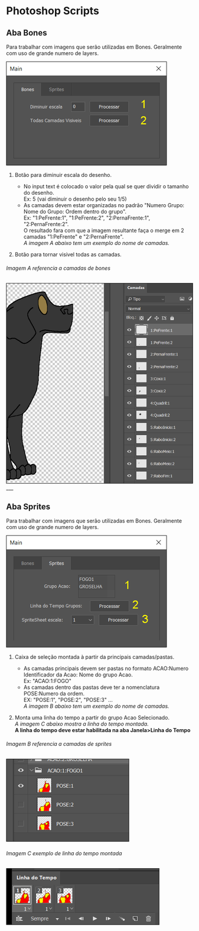 # Photoshop Scripts

## Aba Bones
Para trabalhar com imagens que serão utilizadas em Bones. Geralmente com uso de grande numero de layers.

<img src="https://raw.githubusercontent.com/LoveraSantiago/photoshopScripts/develop/imgs/dialog1.png?sanitize=true&raw=true" style="border: 1px solid #000;">

1. Botão para diminuir escala do desenho. 
    - No input text é colocado o valor pela qual se quer dividir o tamanho do desenho.  
      Ex: 5 (vai diminuir o desenho pelo seu 1/5)
    - As camadas devem estar organizadas no padrão "Numero Grupo: Nome do Grupo: Ordem dentro do grupo".  
      Ex: "1:PeFrente:1", "1:PeFrente:2", "2:PernaFrente:1", "2:PernaFrente:2".  
      O resultado fara com que a imagem resultante faça o merge em 2 camadas "1:PeFrente" e "2:PernaFrente".  
      *A imagem A abaixo tem um exemplo do nome de camadas.*

2. Botão para tornar visivel todas as camadas.

###### Imagem A referencia a camadas de bones
<img src="https://raw.githubusercontent.com/LoveraSantiago/photoshopScripts/develop/imgs/excamadabones.png?sanitize=true&raw=true" style="border: 1px solid #000;">
___

## Aba Sprites
Para trabalhar com imagens que serão utilizadas em Bones. Geralmente com uso de grande numero de layers.

<img src="https://raw.githubusercontent.com/LoveraSantiago/photoshopScripts/develop/imgs/dialog2.png?sanitize=true&raw=true" style="border: 1px solid #000;">

1. Caixa de seleção montada à partir da principais camadas/pastas.
    - As camadas principais devem ser pastas no formato ACAO:Numero Identificador da Acao: Nome do grupo Acao.  
      Ex: "ACAO:1:FOGO"  
    - As camadas dentro das pastas deve ter a nomenclatura POSE:Numero da ordem.  
      EX: "POSE:1", "POSE:2", "POSE:3" ...  
      *A imagem B abaixo tem um exemplo do nome de camadas.*

2. Monta uma linha do tempo a partir do grupo Acao Selecionado.  
 *A imagem C abaixo mostra a linha do tempo montada.*  
 **A linha do tempo deve estar habilitada na aba Janela>Linha do Tempo**


###### Imagem B referencia a camadas de sprites
<img src="https://raw.githubusercontent.com/LoveraSantiago/photoshopScripts/develop/imgs/excamadassprites.png?sanitize=true&raw=true" style="border: 1px solid #000;">

###### Imagem C exemplo de linha do tempo montada
<img src="https://raw.githubusercontent.com/LoveraSantiago/photoshopScripts/develop/imgs/exlinhadetempo.png?sanitize=true&raw=true" style="border: 1px solid #000;">